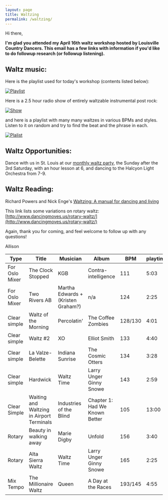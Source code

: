```yaml
---
layout: page
title: Waltzing
permalink: /waltzing/
---
```


Hi there,

**I'm glad you attended my April 16th waltz workshop hosted by Louisville Country Dancers. This email has a few links with information if you'd like to do followup research (or followup listening).**

## Waltz music:

Here is the playlist used for today's workshop (contents listed below):

[![Playlist](/spotify-icon.png)](https://open.spotify.com/user/cranhandler/playlist/1ucbnqmVTlNqCdLZAkalkW)

Here is a 2.5 hour radio show of entirely waltzable instrumental post rock: 

[![Show](/generic-icon.png)](https://www.mixcloud.com/nowlikephotographs/nowlikephotographs-episode-465-waiting-and-waltzing-in-airport-terminals/)

and here is a playlist with many many waltzes in various BPMs and styles. Listen to it on random and try to find the beat and the phrase in each. 

[![Plalist](/spotify-icon.png)](https://open.spotify.com/user/cranhandler/playlist/2KbG2MQLi2X4fSScZJjxky)

## Waltz Opportunities:

Dance with us in St. Louis at our [monthly waltz party][], the Sunday after the 3rd Saturday, with an hour lesson at 6, and dancing to the Halcyon Light Orchestra from 7-9.

[monthly waltz party]: http://childgrove.org/index.php/about-dances/what-is-waltz

<!--Waiting to Hear from Tom Cunningham about Louisville's next waltz party-->

## Waltz Reading:

Richard Powers and Nick Enge's [Waltzing: A manual for dancing and living][powers]

This link lists some variations on rotary waltz: [http://www.dancingmoves.us/rotary-waltz/](http://www.dancingmoves.us/rotary-waltz/)

[powers]: http://www.goodreads.com/book/show/18000167-waltzing

Again, thank you for coming, and feel welcome to follow up with any questions!

Allison


Type | Title | Musician | Album | BPM | playtime
-----|-------|----------|-------|-----|---------
For Oslo Mixer | The Clock Stopped | KGB | Contra-intelligence | 111 | 5:03
For Oslo Mixer | Two Rivers AB | Martha Edwards + (Kristen Graham?) | n/a | 124 | 2:25
Clear simple | Waltz of the Morning | Percolatin' | The Coffee Zombies | 128/130 | 4:01
Clear simple | Waltz #2 | XO | Elliot Smith | 133 | 4:40
Clear simple | La Valze-Belette | Indiana Sunrise | The Cosmic Otters | 134 | 3:28
Clear simple | Hardwick | Waltz Time | Larry Unger Ginny Snowe | 143 | 2:59
Clear Simple | Waiting and Waltzing in Airport Terminals | Industries of the Blind | Chapter 1: Had We Known Better | 105 | 13:00
Rotary | Beauty in walking away | Marie Digby | Unfold | 156 | 3:40
Rotary | Alta Sierra Waltz | Waltz Time | Larry Unger Ginny Snowe | 165 | 2:25
Mix Tempo | The Millionaire Waltz | Queen | A Day at the Races | 193/145 | 4:55
